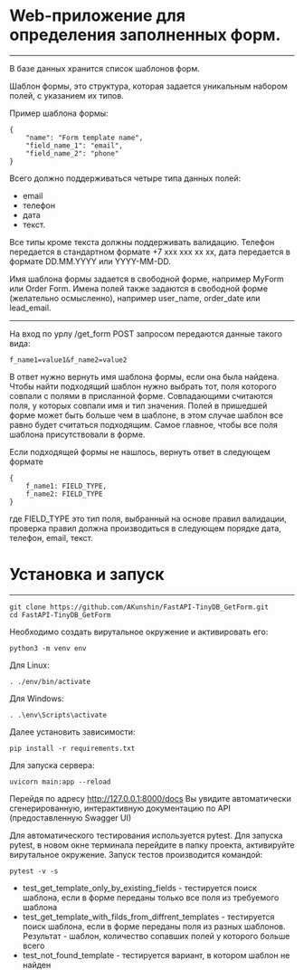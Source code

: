 # Web-приложение для определения заполненных форм.
-------

В базе данных хранится список шаблонов форм.

Шаблон формы, это структура, которая задается уникальным набором полей, с указанием их типов.

Пример шаблона формы:
```
{
    "name": "Form template name",
    "field_name_1": "email",
    "field_name_2": "phone"
}
```

Всего должно поддерживаться четыре типа данных полей: 
* email
* телефон
* дата
* текст.

Все типы кроме текста должны поддерживать валидацию. Телефон передается в стандартном формате +7 xxx xxx xx xx, дата передается в формате DD.MM.YYYY или YYYY-MM-DD.

Имя шаблона формы задается в свободной форме, например MyForm или Order Form.
Имена полей также задаются в свободной форме (желательно осмысленно), например user_name, order_date или lead_email.

-------
На вход по урлу /get_form POST запросом передаются данные такого вида:
```
f_name1=value1&f_name2=value2
```
В ответ нужно вернуть имя шаблона формы, если она была найдена.
Чтобы найти подходящий шаблон нужно выбрать тот, поля которого совпали с полями в присланной форме. Совпадающими считаются поля, у которых совпали имя и тип значения. Полей в пришедшей форме может быть больше чем в шаблоне, в этом случае шаблон все равно будет считаться подходящим. Самое главное, чтобы все поля шаблона присутствовали в форме.

Если подходящей формы не нашлось, вернуть ответ в следующем формате
```
{
    f_name1: FIELD_TYPE,
    f_name2: FIELD_TYPE
}
```

где FIELD_TYPE это тип поля, выбранный на основе правил валидации, проверка правил должна производиться в следующем порядке дата, телефон, email, текст.

# Установка и запуск
-------
```
git clone https://github.com/AKunshin/FastAPI-TinyDB_GetForm.git
cd FastAPI-TinyDB_GetForm
```
Необходимо создать вирутальное окружение и активировать его:
```
python3 -m venv env
```
Для Linux:
```
. ./env/bin/activate
```

Для Windows:
```
. .\env\Scripts\activate
```
Далее установить зависимости:
```
pip install -r requirements.txt
```
Для запуска сервера:
```
uvicorn main:app --reload
```
Перейдя по адресу http://127.0.0.1:8000/docs Вы увидите автоматически сгенерированную, интерактивную документацию по API (предоставленную Swagger UI)

Для автоматического тестирования используется pytest. Для запуска pytest, в новом окне терминала перейдите в папку проекта, активируйте вирутальное окружение. Запуск тестов производится командой:
```
pytest -v -s
```
* test_get_template_only_by_existing_fields - тестируется поиск шаблона, если в форме переданы только все поля из требуемого шаблона
* test_get_template_with_filds_from_diffrent_templates - тестируется поиск шаблона, если в форме переданы поля из разных шаблонов. Результат - шаблон, количество сопавших полей у которого больше всего
* test_not_found_template - тестируется вариант, в котором шаблон не найден


